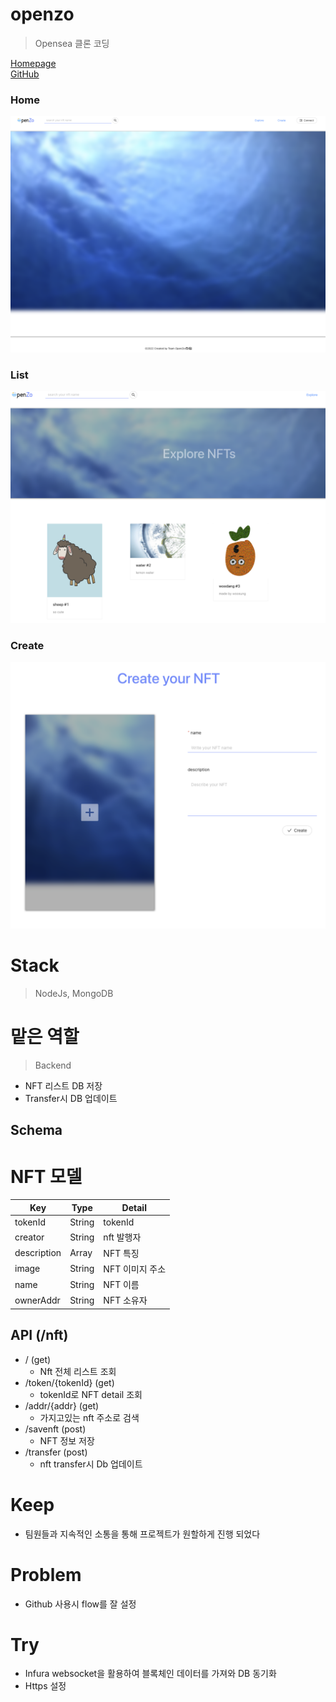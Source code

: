 # openzo
> Opensea 클론 코딩

[Homepage](https://openzo.vercel.app/)      
[GitHub](https://github.com/codestates/BEB_02_openzo)

### Home
![front](/image/front.png)

### List
![list](/image/list.png)

### Create
![create](/image/create.png)


# Stack
> NodeJs, MongoDB

# 맡은 역할
> Backend
+ NFT 리스트 DB 저장
+ Transfer시 DB 업데이트

## Schema
# NFT 모델
|Key|Type|Detail|
|---|---|---|
|tokenId|String|tokenId|
|creator|String|nft 발행자|
|description|Array|NFT 특징|
|image|String|NFT 이미지 주소|
|name|String|NFT 이름|
|ownerAddr|String|NFT 소유자|

## API (/nft)
+ / (get)
    + Nft 전체 리스트 조회
+ /token/{tokenId} (get)
    + tokenId로 NFT detail 조회
+ /addr/{addr} (get)
    + 가지고있는 nft 주소로 검색
+ /savenft (post)
    + NFT 정보 저장
+ /transfer (post)
    + nft transfer시 Db 업데이트

# Keep
+ 팀원들과 지속적인 소통을 통해 프로젝트가 원할하게 진행 되었다

# Problem
+ Github 사용시 flow를 잘 설정


# Try
+ Infura websocket을 활용하여 블록체인 데이터를 가져와 DB 동기화
+ Https 설정